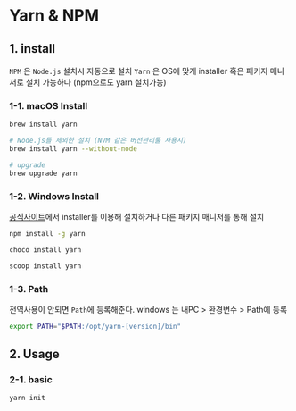 # Yarn & NPM

## 1. install

`NPM` 은 `Node.js` 설치시 자동으로 설치 `Yarn` 은 OS에 맞게 installer 혹은 패키지 매니저로 설치 가능하다 \(npm으로도 yarn 설치가능\)

### 1-1. macOS Install

```bash
brew install yarn

# Node.js를 제외한 설치 (NVM 같은 버전관리툴 사용시)
brew install yarn --without-node

# upgrade
brew upgrade yarn
```

### 1-2. Windows Install

[공식사이트](https://yarnpkg.com/en/docs/install#windows-stable)에서 installer를 이용해 설치하거나 다른 패키지 매니저를 통해 설치

```bash
npm install -g yarn

choco install yarn

scoop install yarn
```

### 1-3. Path

전역사용이 안되면 `Path`에 등록해준다. windows 는 내PC &gt; 환경변수 &gt; Path에 등록

```bash
export PATH="$PATH:/opt/yarn-[version]/bin"
```

## 2. Usage

### 2-1. basic

```text
yarn init
```

